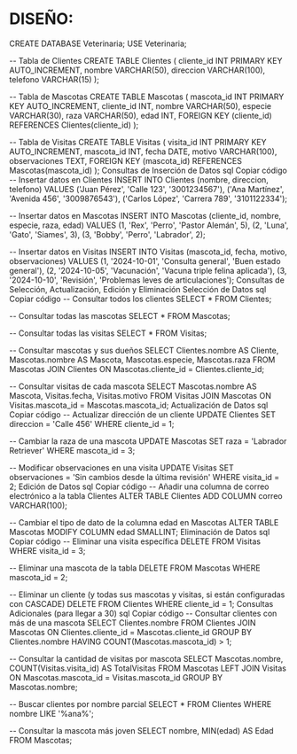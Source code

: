# DISEÑO: 

CREATE DATABASE Veterinaria;
USE Veterinaria;

-- Tabla de Clientes
CREATE TABLE Clientes (
    cliente_id INT PRIMARY KEY AUTO_INCREMENT,
    nombre VARCHAR(50),
    direccion VARCHAR(100),
    telefono VARCHAR(15)
);

-- Tabla de Mascotas
CREATE TABLE Mascotas (
    mascota_id INT PRIMARY KEY AUTO_INCREMENT,
    cliente_id INT,
    nombre VARCHAR(50),
    especie VARCHAR(30),
    raza VARCHAR(50),
    edad INT,
    FOREIGN KEY (cliente_id) REFERENCES Clientes(cliente_id)
);

-- Tabla de Visitas
CREATE TABLE Visitas (
    visita_id INT PRIMARY KEY AUTO_INCREMENT,
    mascota_id INT,
    fecha DATE,
    motivo VARCHAR(100),
    observaciones TEXT,
    FOREIGN KEY (mascota_id) REFERENCES Mascotas(mascota_id)
);
Consultas de Inserción de Datos
sql
Copiar código
-- Insertar datos en Clientes
INSERT INTO Clientes (nombre, direccion, telefono) VALUES 
('Juan Pérez', 'Calle 123', '3001234567'),
('Ana Martínez', 'Avenida 456', '3009876543'),
('Carlos López', 'Carrera 789', '3101122334');

-- Insertar datos en Mascotas
INSERT INTO Mascotas (cliente_id, nombre, especie, raza, edad) VALUES 
(1, 'Rex', 'Perro', 'Pastor Alemán', 5),
(2, 'Luna', 'Gato', 'Siames', 3),
(3, 'Bobby', 'Perro', 'Labrador', 2);

-- Insertar datos en Visitas
INSERT INTO Visitas (mascota_id, fecha, motivo, observaciones) VALUES 
(1, '2024-10-01', 'Consulta general', 'Buen estado general'),
(2, '2024-10-05', 'Vacunación', 'Vacuna triple felina aplicada'),
(3, '2024-10-10', 'Revisión', 'Problemas leves de articulaciones');
Consultas de Selección, Actualización, Edición y Eliminación
Selección de Datos
sql
Copiar código
-- Consultar todos los clientes
SELECT * FROM Clientes;

-- Consultar todas las mascotas
SELECT * FROM Mascotas;

-- Consultar todas las visitas
SELECT * FROM Visitas;

-- Consultar mascotas y sus dueños
SELECT Clientes.nombre AS Cliente, Mascotas.nombre AS Mascota, Mascotas.especie, Mascotas.raza
FROM Mascotas
JOIN Clientes ON Mascotas.cliente_id = Clientes.cliente_id;

-- Consultar visitas de cada mascota
SELECT Mascotas.nombre AS Mascota, Visitas.fecha, Visitas.motivo
FROM Visitas
JOIN Mascotas ON Visitas.mascota_id = Mascotas.mascota_id;
Actualización de Datos
sql
Copiar código
-- Actualizar dirección de un cliente
UPDATE Clientes
SET direccion = 'Calle 456'
WHERE cliente_id = 1;

-- Cambiar la raza de una mascota
UPDATE Mascotas
SET raza = 'Labrador Retriever'
WHERE mascota_id = 3;

-- Modificar observaciones en una visita
UPDATE Visitas
SET observaciones = 'Sin cambios desde la última revisión'
WHERE visita_id = 2;
Edición de Datos
sql
Copiar código
-- Añadir una columna de correo electrónico a la tabla Clientes
ALTER TABLE Clientes ADD COLUMN correo VARCHAR(100);

-- Cambiar el tipo de dato de la columna edad en Mascotas
ALTER TABLE Mascotas MODIFY COLUMN edad SMALLINT;
Eliminación de Datos
sql
Copiar código
-- Eliminar una visita específica
DELETE FROM Visitas WHERE visita_id = 3;

-- Eliminar una mascota de la tabla
DELETE FROM Mascotas WHERE mascota_id = 2;

-- Eliminar un cliente (y todas sus mascotas y visitas, si están configuradas con CASCADE)
DELETE FROM Clientes WHERE cliente_id = 1;
Consultas Adicionales (para llegar a 30)
sql
Copiar código
-- Consultar clientes con más de una mascota
SELECT Clientes.nombre
FROM Clientes
JOIN Mascotas ON Clientes.cliente_id = Mascotas.cliente_id
GROUP BY Clientes.nombre
HAVING COUNT(Mascotas.mascota_id) > 1;

-- Consultar la cantidad de visitas por mascota
SELECT Mascotas.nombre, COUNT(Visitas.visita_id) AS TotalVisitas
FROM Mascotas
LEFT JOIN Visitas ON Mascotas.mascota_id = Visitas.mascota_id
GROUP BY Mascotas.nombre;

-- Buscar clientes por nombre parcial
SELECT * FROM Clientes WHERE nombre LIKE '%ana%';

-- Consultar la mascota más joven
SELECT nombre, MIN(edad) AS Edad
FROM Mascotas;
